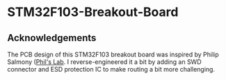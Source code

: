 # STM32F103-Breakout-Board

## Acknowledgements 
The PCB design of this STM32F103 breakout board was inspired by Philip Salmony ([Phil's Lab](https://www.youtube.com/watch?v=wLwKgMBWhpY&list=PLXSyc11qLa1b9VA7nw8-DiLRXVhZ2iUN2&index=11).
I reverse-engineered it a bit by adding an SWD connector and ESD protection IC
to  make routing a bit more challenging.
